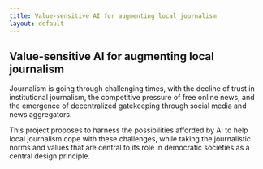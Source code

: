 ```yaml
---
title: Value-sensitive AI for augmenting local journalism
layout: default
---
```


## Value-sensitive AI for augmenting local journalism

Journalism is going through challenging times, with the decline of trust in institutional journalism, the competitive pressure of free online news, and the emergence of decentralized gatekeeping through social media and news aggregators.

This project proposes to harness the possibilities afforded by AI to help local journalism cope with these challenges, while taking the journalistic norms and values that are central to its role in democratic societies as a central design principle.
